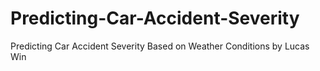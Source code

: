 # Predicting-Car-Accident-Severity
Predicting Car Accident Severity Based on Weather Conditions by Lucas Win
